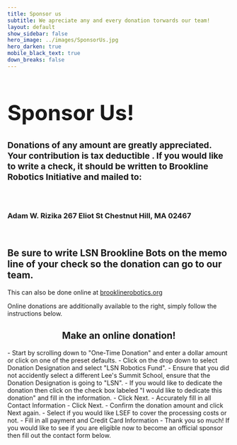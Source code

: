 ```yaml
---
title: Sponsor us
subtitle: We apreciate any and every donation torwards our team!
layout: default
show_sidebar: false
hero_image: ../images/SponsorUs.jpg
hero_darken: true
mobile_black_text: true
down_breaks: false
---
```


<h1 style="font-size:3rem"> Sponsor Us! </h1>

<h4 style ="font-size:1.2rem">Donations of any amount are greatly appreciated. Your contribution is <b> tax deductible </b>. If you would like to write a check,  it should be written to <b>Brookline Robotics Initiative</b> and mailed to: </h4>
<br>    
<h3>Adam W. Rizika
267 Eliot St
Chestnut Hill, MA  02467</h3>
<br>
<h2>Be sure to write LSN Brookline Bots on the memo line of your check so the donation can go to our team. </h2>

This can also be done online at <a href="http://www.brooklinerobotics.org/" a> brooklinerobotics.org </a> 

Online donations are additionally available to the right, simply follow the instructions below.

<h2><center>Make an online donation!</center></h2>
- Start by scrolling down to "One-Time Donation" and enter a dollar amount or click on one of the preset defaults.
- Click on the drop down to select Donation Designation and select "LSN Robotics Fund".
- Ensure that you did not accidently select a different Lee's Summit School, ensure that the Donation Designation is going to "LSN".
- If you would like to dedicate the donation then click on the check box labeled "I would like to dedicate this donation" and fill in the information.
- Click Next.
- Accurately fill in all Contact Information
- Click Next.
- Confirm the donation amount and click Next again.
- Select if you would like LSEF to cover the processing costs or not.
- Fill in all payment and Credit Card Information
- Thank you so much! If you would like to see if you are eligible now to become an official sponsor then fill out the contact form below.

